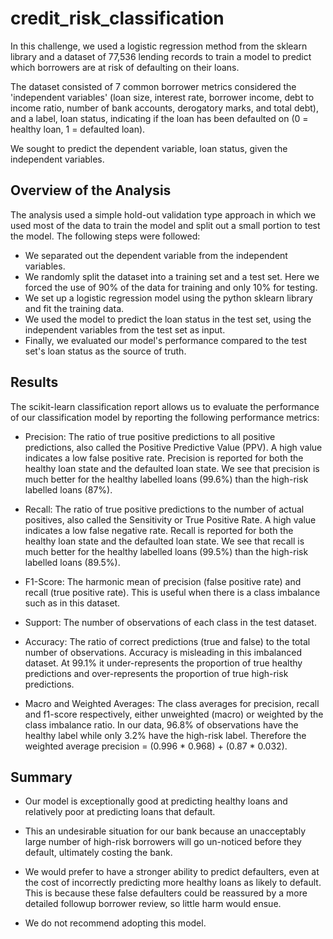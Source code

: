# credit_risk_classification

In this challenge, we used a logistic regression method from the sklearn library and a dataset of 77,536 lending records to train a model to predict which borrowers are at risk of defaulting on their loans.

The dataset consisted of 7 common borrower metrics considered the 'independent variables' (loan size, interest rate, borrower income, debt to income ratio, number of bank accounts, derogatory marks, and total debt), and a label, loan status, indicating if the loan has been defaulted on (0 = healthy loan, 1 =  defaulted loan).

We sought to predict the dependent variable, loan status, given the independent variables.

## Overview of the Analysis

The analysis used a simple hold-out validation type approach in which we used most of the data to train the model and split out a small portion to test the model. The following steps were followed:

* We separated out the dependent variable from the independent variables.
* We randomly split the dataset into a training set and a test set. Here we forced the use of 90% of the data for training and only 10% for testing.
* We set up a logistic regression model using the python sklearn library and fit the training data.
* We used the model to predict the loan status in the test set, using the independent variables from the test set as input.
* Finally, we evaluated our model's performance compared to the test set's loan status as the source of truth.

## Results

The scikit-learn classification report allows us to evaluate the performance of our classification model by reporting the following performance metrics:

* Precision: The ratio of true positive predictions to all positive predictions, also called the Positive Predictive Value (PPV). A high value indicates a low false positive rate. Precision is reported for both the healthy loan state and the defaulted loan state. We see that precision is much better for the healthy labelled loans (99.6%) than the high-risk labelled loans (87%).  

* Recall: The ratio of true positive predictions to the number of actual positives, also called the Sensitivity or True Positive Rate. A high value indicates a low false negative rate. Recall is reported for both the healthy loan state and the defaulted loan state. We see that recall is much better for the healthy labelled loans (99.5%) than the high-risk labelled loans (89.5%).

* F1-Score: The harmonic mean of precision (false positive rate) and recall (true positive rate). This is useful when there is a class imbalance such as in this dataset.

* Support: The number of observations of each class in the test dataset.

* Accuracy: The ratio of correct predictions (true and false) to the total number of observations. Accuracy is misleading in this imbalanced dataset. At 99.1% it under-represents the proportion of true healthy predictions and over-represents the proportion of true high-risk predictions.

* Macro and Weighted Averages: The class averages for precision, recall and f1-score respectively, either unweighted (macro) or weighted by the class imbalance ratio. In our data, 96.8% of observations have the healthy label while only 3.2% have the high-risk label. Therefore the weighted average precision = (0.996 * 0.968) + (0.87 * 0.032).


## Summary

* Our model is exceptionally good at predicting healthy loans and relatively poor at predicting loans that default.

* This an undesirable situation for our bank because an unacceptably large number of high-risk borrowers will go un-noticed before they default, ultimately costing the bank. 

* We would prefer to have a stronger ability to predict defaulters, even at the cost of incorrectly predicting more healthy loans as likely to default. This is because these false defaulters could be reassured by a more detailed followup borrower review, so little harm would ensue.

* We do not recommend adopting this model.
